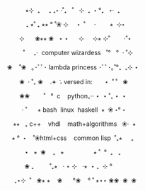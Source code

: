<p align="center">
&nbsp;&nbsp;⭒⊹&nbsp;&nbsp;₊&nbsp;&nbsp;&nbsp;&nbsp;&nbsp;₊&nbsp;₊⋆&nbsp;‧˚₊&nbsp;&nbsp;&nbsp;˚&nbsp;&nbsp;&nbsp;⊹&nbsp;&nbsp;₊&nbsp;&nbsp;⋆&nbsp;°₊&nbsp;&nbsp;&nbsp;⋆‧&nbsp;&nbsp;₊&nbsp;&nbsp;&nbsp;
<p>
<p align="center">
&nbsp;&nbsp;&nbsp;₊&nbsp;⭒˚&nbsp;₊&nbsp;⭒⭒&nbsp;°&nbsp;˚❀&nbsp;⊹&nbsp;&nbsp;&nbsp;&nbsp;&nbsp;⋆&nbsp;&nbsp;˚&nbsp;&nbsp;&nbsp;&nbsp;&nbsp;‧&nbsp;&nbsp;&nbsp;&nbsp;&nbsp;&nbsp;&nbsp;&nbsp;⭒&nbsp;&nbsp;⊹⋆&nbsp;
<p>
<p align="center">
&nbsp;&nbsp;⊹&nbsp;&nbsp;&nbsp;&nbsp;&nbsp;&nbsp;❀⭒⭒&nbsp;❀&nbsp;&nbsp;&nbsp;⋆&nbsp;⋆&nbsp;&nbsp;&nbsp;&nbsp;&nbsp;&nbsp;⊹&nbsp;&nbsp;&nbsp;&nbsp;&nbsp;⊹⭒&nbsp;⊹˚&nbsp;&nbsp;&nbsp;&nbsp;&nbsp;&nbsp;&nbsp;&nbsp;‧˚⋆
<p>
<p align="center">
&nbsp;&nbsp;&nbsp;&nbsp;&nbsp;˚&nbsp;&nbsp;&nbsp;&nbsp;&nbsp;₊‧&nbsp;&nbsp;computer&nbsp;wizardess&nbsp;&nbsp;&nbsp;˚°&nbsp;&nbsp;&nbsp;°&nbsp;&nbsp;‧&nbsp;˚⊹
<p>
<p align="center">
❀&nbsp;&nbsp;&nbsp;&nbsp;˚❀&nbsp;&nbsp;&nbsp;｡･ﾟﾟ･&nbsp;lambda&nbsp;princess&nbsp;･ﾟﾟ･｡˚°₊&nbsp;&nbsp;₊⊹&nbsp;⋆&nbsp;
<p>
<p align="center">
❀&nbsp;&nbsp;‧&nbsp;˚₊&nbsp;❀&nbsp;&nbsp;&nbsp;&nbsp;.𖥔&nbsp;݁&nbsp;˖&nbsp;versed&nbsp;in:&nbsp;&nbsp;&nbsp;&nbsp;&nbsp;&nbsp;&nbsp;⋆&nbsp;&nbsp;˚&nbsp;˚&nbsp;&nbsp;&nbsp;❀
<p>
<p align="center">
&nbsp;❀❀&nbsp;&nbsp;&nbsp;&nbsp;&nbsp;&nbsp;&nbsp;&nbsp;˚&nbsp;&nbsp;&nbsp;°&nbsp;&nbsp;c&nbsp;&nbsp;&nbsp;&nbsp;python₊‧‧&nbsp;⋆&nbsp;&nbsp;⋆&nbsp;˚₊&nbsp;⋆&nbsp;&nbsp;⋆&nbsp;&nbsp;
<p>
<p align="center">
&nbsp;&nbsp;&nbsp;‧&nbsp;˚&nbsp;&nbsp;&nbsp;&nbsp;&nbsp;&nbsp;⭒&nbsp;bash&nbsp;&nbsp;linux&nbsp;&nbsp;haskell&nbsp;&nbsp;⭒&nbsp;&nbsp;❀&nbsp;⋆°&nbsp;⋆&nbsp;&nbsp;&nbsp;
<p>
<p align="center">
&nbsp;&nbsp;⭒⭒&nbsp;&nbsp;&nbsp;₊&nbsp;c++&nbsp;&nbsp;&nbsp;&nbsp;vhdl&nbsp;&nbsp;&nbsp;&nbsp;math+algorithms&nbsp;&nbsp;&nbsp;❀‧&nbsp;&nbsp;⭒&nbsp;
<p>
<p align="center">
⭒&nbsp;°&nbsp;&nbsp;⋆&nbsp;&nbsp;&nbsp;&nbsp;˚❀html+css&nbsp;&nbsp;&nbsp;&nbsp;common&nbsp;lisp&nbsp;&nbsp;˚₊⭒&nbsp;&nbsp;&nbsp;&nbsp;&nbsp;₊&nbsp;
<p>
<p align="center">
⋆&nbsp;&nbsp;&nbsp;⭒&nbsp;&nbsp;❀&nbsp;&nbsp;&nbsp;&nbsp;₊&nbsp;&nbsp;&nbsp;⭒&nbsp;&nbsp;&nbsp;&nbsp;&nbsp;&nbsp;&nbsp;&nbsp;&nbsp;&nbsp;&nbsp;&nbsp;&nbsp;&nbsp;&nbsp;&nbsp;&nbsp;⭒&nbsp;˚&nbsp;&nbsp;°&nbsp;&nbsp;₊&nbsp;&nbsp;&nbsp;₊&nbsp;
<p>
<p align="center">
&nbsp;&nbsp;❀&nbsp;₊&nbsp;&nbsp;&nbsp;&nbsp;&nbsp;&nbsp;&nbsp;&nbsp;&nbsp;˚₊⭒&nbsp;&nbsp;&nbsp;‧&nbsp;⋆&nbsp;⊹&nbsp;&nbsp;&nbsp;‧⭒&nbsp;&nbsp;⋆&nbsp;₊&nbsp;&nbsp;⊹&nbsp;°&nbsp;&nbsp;&nbsp;&nbsp;&nbsp;&nbsp;&nbsp;&nbsp;
<p>
<p align="center">
&nbsp;&nbsp;₊⋆⊹&nbsp;&nbsp;˚&nbsp;&nbsp;&nbsp;❀⭒&nbsp;⭒&nbsp;&nbsp;&nbsp;&nbsp;❀&nbsp;&nbsp;&nbsp;&nbsp;&nbsp;&nbsp;°❀&nbsp;&nbsp;&nbsp;&nbsp;°&nbsp;˚&nbsp;⭒⋆⋆&nbsp;❀❀&nbsp;&nbsp;❀&nbsp;&nbsp;❀
<p>
